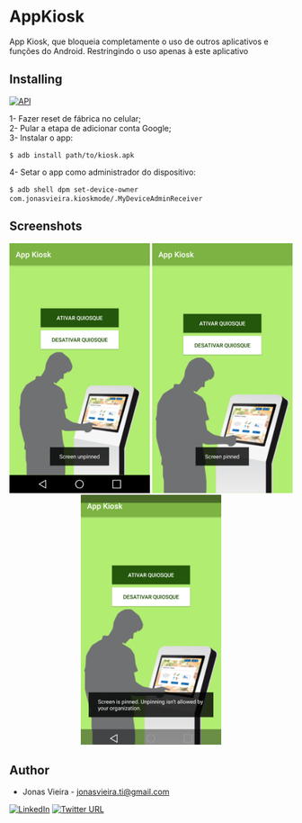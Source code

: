 # AppKiosk
App Kiosk, que bloqueia completamente o uso de outros aplicativos e funções do Android. Restringindo o uso apenas à este aplicativo

## Installing</br>
[![API](https://img.shields.io/badge/API-23%2B-brightgreen.svg?style=flat)](https://developer.android.com/about/versions/marshmallow/android-6.0)

  1- Fazer reset de fábrica no celular; </br>
  2- Pular a etapa de adicionar conta Google;</br>
  3- Instalar o app:</br>
  
```
$ adb install path/to/kiosk.apk
```
  4- Setar o app como administrador do dispositivo:</br>
  
```
$ adb shell dpm set-device-owner com.jonasvieira.kioskmode/.MyDeviceAdminReceiver
```

## Screenshots</br>

<p align="center">
  <img src="arts/kioskDisable.png" width="250" title="hover text">
  <img src="arts/kioskEnable.png" width="250" alt="accessibility text">
  <img src="arts/kioskExit.png" width="250" alt="accessibility text">
</p>

## Author</br>

* Jonas Vieira - jonasvieira.ti@gmail.com </br>
 
[![LinkedIn](https://img.shields.io/badge/LinkedIn-JonasVieira-blue.svg)](https://br.linkedin.com/in/jonasvieirati) 
[![Twitter URL](https://img.shields.io/twitter/url/http/shields.io.svg?style=social)](https://twitter.com/intent/tweet)

